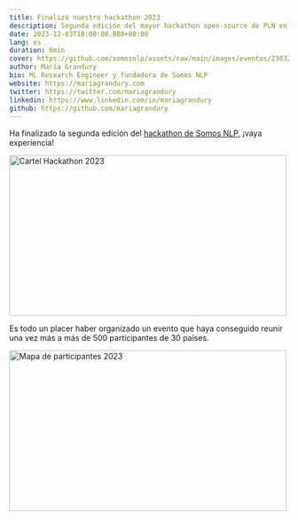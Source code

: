 ```yaml
---
title: Finaliza nuestro hackathon 2023
description: Segunda edición del mayor hackathon open-source de PLN en español con más de 500 participantes y 5000 visualizaciones de los eventos
date: 2023-12-03T18:00:00.000+00:00
lang: es
duration: 6min
cover: https://github.com/somosnlp/assets/raw/main/images/eventos/230320_hackathon_llms_fecha_extendida.jpg
author: María Grandury
bio: ML Research Engineer y fundadora de Somos NLP
website: https://mariagrandury.com
twitter: https://twitter.com/mariagrandury
linkedin: https://www.linkedin.com/in/mariagrandury
github: https://github.com/mariagrandury
---
```


Ha finalizado la segunda edición del [hackathon de Somos NLP](https://somosnlp.org/hackathon), ¡vaya experiencia!

<div class="flex justify-center">
    <img src="https://github.com/somosnlp/assets/raw/main/images/eventos/230320_hackathon_llms_fecha_extendida.jpg" alt="Cartel Hackathon 2023" width="500" height="289.71"/>
</div>

Es todo un placer haber organizado un evento que haya conseguido reunir una vez más a más de 500 participantes de 30 países.

<div class="flex justify-center">
    <img src="https://somosnlp.github.io/assets/images/asistentes_hackathon_mapa.png" alt="Mapa de participantes 2023" width="500" height="289.71"/>
</div>
